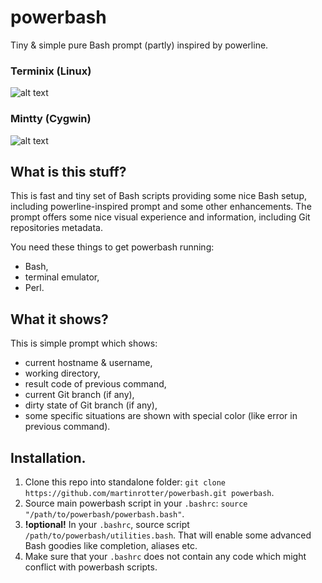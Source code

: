 # powerbash
Tiny &amp; simple pure Bash prompt (partly) inspired by powerline.

### Terminix (Linux)
![alt text](https://raw.githubusercontent.com/martinrotter/powerbash/master/screenshots/powerbash.png)

### Mintty (Cygwin)
![alt text](https://raw.githubusercontent.com/martinrotter/powerbash/master/screenshots/powerbash-mintty.png)

## What is this stuff?
This is fast and tiny set of Bash scripts providing some nice Bash setup, including powerline-inspired prompt and some other enhancements. The prompt offers some nice visual experience and information, including Git repositories metadata.

You need these things to get powerbash running:

* Bash,
* terminal emulator,
* Perl.

## What it shows?
This is simple prompt which shows:

* current hostname & username,
* working directory,
* result code of previous command,
* current Git branch (if any),
* dirty state of Git branch (if any),
* some specific situations are shown with special color (like error in previous command).

## Installation.
1. Clone this repo into standalone folder: `git clone https://github.com/martinrotter/powerbash.git powerbash`.
2. Source main powerbash script in your `.bashrc`: `source "/path/to/powerbash/powerbash.bash"`.
3. **!optional!** In your `.bashrc`, source script `/path/to/powerbash/utilities.bash`. That will enable some advanced Bash goodies like completion, aliases etc.
4. Make sure that your `.bashrc` does not contain any code which might conflict with powerbash scripts.